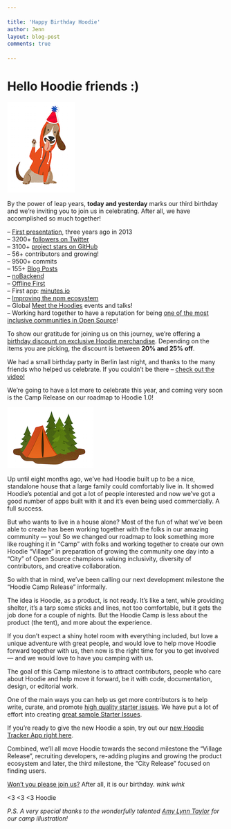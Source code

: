 ```yaml
---

title: 'Happy Birthday Hoodie'
author: Jenn
layout: blog-post
comments: true

---
```


# Hello Hoodie friends :)

![Happy Hoodie Birthday](/blog/images/201602/happyhoodie.png)

By the power of leap years, __today and yesterday__ marks our third birthday and we’re inviting you to join us in celebrating. After all, we have accomplished so much together!

– [First presentation](https://www.youtube.com/watch?v=X3Ttb0BD8pg), three years ago in 2013  
– 3200+ [followers on Twitter](https://twitter.com/hoodiehq)  
– 3100+ [project stars on GitHub](https://github.com/hoodiehq)  
– 56+ contributors and growing!  
– 9500+ commits  
– 155+ [Blog Posts](http://hood.ie/blog/)   
– [noBackend](http://hood.ie/initiatives/#nobackend)  
– [Offline First](http://hood.ie/initiatives/#offline-first)  
– First app: [minutes.io](https://minutes.io/)  
– [Improving the npm ecosystem](http://greenkeeper.io/)  
– Global [Meet the Hoodies](http://hood.ie/events/) events and talks!  
– Working hard together to have a reputation for being [one of the most inclusive communities in Open Source](https://opensource.com/life/16/2/hoodie-open-source-community)!  

To show our gratitude for joining us on this journey, we’re offering a [birthday discount on exclusive Hoodie merchandise](http://hood.ie/merchandise/). Depending on the items you are picking, the discount is between __20% and 25% off__.

We had a small birthday party in Berlin last night, and thanks to the many friends who helped us celebrate. If you couldn’t be there – [check out the video!](https://www.youtube.com/watch?v=Gg_0uYH3Nnw&feature=youtu.be)

We’re going to have a lot more to celebrate this year, and coming very soon is the Camp Release on our roadmap to Hoodie 1.0!

![Camp Release Illustration](/blog/images/201602/campsite2.png)

Up until eight months ago, we’ve had Hoodie built up to be a nice, standalone house that a large family could comfortably live in. It showed Hoodie’s potential and got a lot of people interested and now we’ve got a good number of apps built with it and it’s even being used commercially. A full success. 

But who wants to live in a house alone? Most of the fun of what we’ve been able to create has been working together with the folks in our amazing community — you! So we changed our roadmap to look something more like roughing it in “Camp” with folks and working together to create our own Hoodie “Village” in preparation of growing the community one day into a “City” of Open Source champions valuing inclusivity, diversity of contributors, and creative collaboration.

So with that in mind, we’ve been calling our next development milestone the “Hoodie Camp Release” informally.

The idea is Hoodie, as a product, is not ready. It’s like a tent, while providing shelter, it’s a tarp some sticks and lines, not too comfortable, but it gets the job done for a couple of nights. But the Hoodie Camp is less about the product (the tent), and more about the experience. 

If you don’t expect a shiny hotel room with everything included, but love a unique adventure with great people, and would love to help move Hoodie forward together with us, then now is the right time for you to get involved — and we would love to have you camping with us.

The goal of this Camp milestone is to attract contributors, people who care about Hoodie and help move it forward, be it with code, documentation, design, or editorial work.

One of the main ways you can help us get more contributors is to help write, curate, and promote [high quality starter issues](http://hood.ie/blog/starter-issues.html). We have put a lot of effort into creating [great sample Starter Issues](http://go.hood.ie/hoodie-starter-issues). 

If you’re ready to give the new Hoodie a spin, try out our [new Hoodie Tracker App right here](https://github.com/hoodiehq/hoodie-app-tracker). 

Combined, we’ll all move Hoodie towards the second milestone the “Village Release”, recruiting developers, re-adding plugins and growing the product ecosystem and later, the third milestone, the “City Release” focused on finding users.

[Won’t you please join us?](http://hood.ie/contribute/) After all, it is our birthday. *wink wink*


<3 <3 <3 Hoodie  

*P.S. A very special thanks to the wonderfully talented [Amy Lynn Taylor](https://twitter.com/amydearest) for our camp illustration!*




